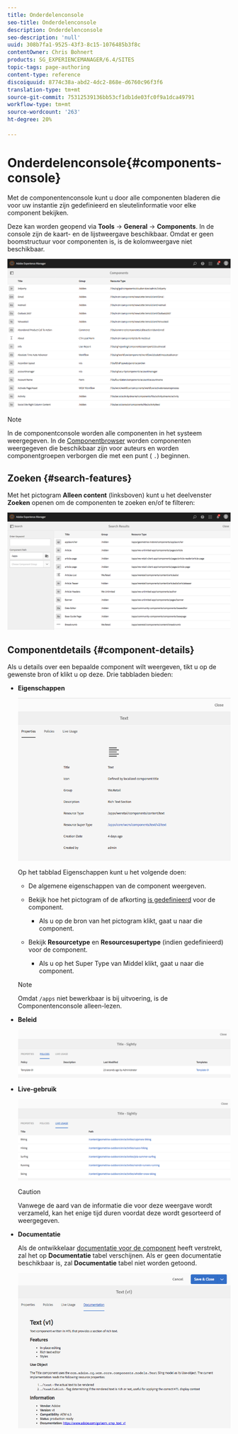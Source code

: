 ```yaml
---
title: Onderdelenconsole
seo-title: Onderdelenconsole
description: Onderdelenconsole
seo-description: 'null'
uuid: 308b7fa1-9525-43f3-8c15-1076485b3f8c
contentOwner: Chris Bohnert
products: SG_EXPERIENCEMANAGER/6.4/SITES
topic-tags: page-authoring
content-type: reference
discoiquuid: 8774c38a-abd2-4dc2-868e-d6760c96f3f6
translation-type: tm+mt
source-git-commit: 75312539136bb53cf1db1de03fc0f9a1dca49791
workflow-type: tm+mt
source-wordcount: '263'
ht-degree: 20%

---
```



# Onderdelenconsole{#components-console}

Met de componentenconsole kunt u door alle componenten bladeren die voor uw instantie zijn gedefinieerd en sleutelinformatie voor elke component bekijken.

Deze kan worden geopend via **Tools** -> **General** -> **Components**. In de console zijn de kaart- en de lijstweergave beschikbaar. Omdat er geen boomstructuur voor componenten is, is de kolomweergave niet beschikbaar.

![chlimage_1-301](assets/chlimage_1-301.png)

>[!NOTE]
>
>In de componentconsole worden alle componenten in het systeem weergegeven. In de [Componentbrowser](/help/sites-authoring/author-environment-tools.md#components-browser) worden componenten weergegeven die beschikbaar zijn voor auteurs en worden componentgroepen verborgen die met een punt ( `.`) beginnen.

## Zoeken {#search-features}

Met het pictogram **Alleen content** (linksboven) kunt u het deelvenster **Zoeken** openen om de componenten te zoeken en/of te filteren:

![chlimage_1-302](assets/chlimage_1-302.png)

## Componentdetails {#component-details}

Als u details over een bepaalde component wilt weergeven, tikt u op de gewenste bron of klikt u op deze. Drie tabbladen bieden:

* **Eigenschappen**

   ![screen_shot_2018-03-27at165847](assets/screen_shot_2018-03-27at165847.png)

   Op het tabblad Eigenschappen kunt u het volgende doen:

   * De algemene eigenschappen van de component weergeven.
   * Bekijk hoe het pictogram of de afkorting [is gedefinieerd](/help/sites-developing/components-basics.md#component-icon-in-touch-ui) voor de component.

      * Als u op de bron van het pictogram klikt, gaat u naar die component.
   * Bekijk **Resourcetype** en **Resourcesupertype** (indien gedefinieerd) voor de component.

      * Als u op het Super Type van Middel klikt, gaat u naar die component.
   >[!NOTE]
   >
   >Omdat `/apps` niet bewerkbaar is bij uitvoering, is de Componentenconsole alleen-lezen.

* **Beleid**

   ![chlimage_1-303](assets/chlimage_1-303.png)

* **Live-gebruik**

   ![chlimage_1-304](assets/chlimage_1-304.png)

   >[!CAUTION]
   >
   >Vanwege de aard van de informatie die voor deze weergave wordt verzameld, kan het enige tijd duren voordat deze wordt gesorteerd of weergegeven.

* **Documentatie**

   Als de ontwikkelaar [documentatie voor de component](/help/sites-developing/developing-components.md#documenting-your-component) heeft verstrekt, zal het op **Documentatie** tabel verschijnen. Als er geen documentatie beschikbaar is, zal **Documentatie** tabel niet worden getoond.

   ![chlimage_1-305](assets/chlimage_1-305.png)

